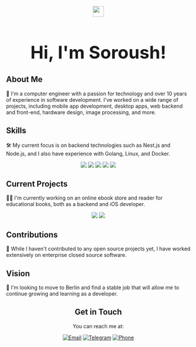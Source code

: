 <div align="center">
  <img src="https://raw.githubusercontent.com/MartinHeinz/MartinHeinz/master/wave.gif" width="30px">
  <h1 style="font-size: 48px;">Hi, I'm Soroush!</h1>
</div>

## About Me

<p>🚀 I'm a computer engineer with a passion for technology and over 10 years of experience in software development. I've worked on a wide range of projects, including mobile app development, desktop apps, web backend and front-end, hardware design, image processing, and more.</p>

## Skills

<p>🛠️ My current focus is on backend technologies such as Nest.js and Node.js, and I also have experience with Golang, Linux, and Docker.</p>

<p align="center">
  <img src="https://img.shields.io/badge/-Node.js-43853d?style=flat-square&logo=Node.js&logoColor=white">
  <img src="https://img.shields.io/badge/-Nest.js-ea2845?style=flat-square&logo=NestJS&logoColor=white">
  <img src="https://img.shields.io/badge/-Go-00ADD8?style=flat-square&logo=Go&logoColor=white">
  <img src="https://img.shields.io/badge/-Linux-FCC624?style=flat-square&logo=Linux&logoColor=white">
  <img src="https://img.shields.io/badge/-Docker-2496ED?style=flat-square&logo=Docker&logoColor=white">
</p>

## Current Projects

<p>👨‍💻 I'm currently working on an online ebook store and reader for educational books, both as a backend and iOS developer.</p>

<p align="center">
  <a href="https://github.com/soroushfathi/ebookstore-backend"><img src="https://img.shields.io/badge/-Backend-181717?style=flat-square&logo=Node.js&logoColor=white"></a>
  <a href="https://github.com/soroushfathi/ebookstore-ios"><img src="https://img.shields.io/badge/-iOS-000000?style=flat-square&logo=Apple&logoColor=white"></a>
</p>

## Contributions

<p>🤝 While I haven't contributed to any open source projects yet, I have worked extensively on enterprise closed source software.</p>

## Vision

<p>🔮 I'm looking to move to Berlin and find a stable job that will allow me to continue growing and learning as a developer.</p>

<div align="center">
  <h2>Get in Touch</h2>
  <p>You can reach me at:</p>

<div align="center">
  <a href="mailto:soroushfathi3000@gmail.com"><img src="https://img.shields.io/badge/email-%23D14836.svg?&style=for-the-badge&logo=gmail&logoColor=white" alt="Email"></a>
  <a href="https://t.me/S3000_F"><img src="https://img.shields.io/badge/telegram-%232CA5E0.svg?&style=for-the-badge&logo=telegram&logoColor=white" alt="Telegram"></a>
  <a href="tel:+491799013876"><img src="https://img.shields.io/badge/phone-%230077B5.svg?&style=for-the-badge&logo=phone&logoColor=white" alt="Phone"></a>
</div>


</div>

